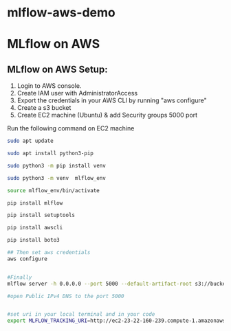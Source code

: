 # mlflow-aws-demo


# MLflow on AWS

## MLflow on AWS Setup:

1. Login to AWS console.
2. Create IAM user with AdministratorAccess
3. Export the credentials in your AWS CLI by running "aws configure"
4. Create a s3 bucket
5. Create EC2 machine (Ubuntu) & add Security groups 5000 port

Run the following command on EC2 machine
```bash
sudo apt update

sudo apt install python3-pip

sudo python3 -m pip install venv

sudo python3 -m venv  mlflow_env

source mlflow_env/bin/activate

pip install mlflow

pip install setuptools

pip install awscli

pip install boto3

## Then set aws credentials
aws configure


#Finally 
mlflow server -h 0.0.0.0 --port 5000 --default-artifact-root s3://bucket_name

#open Public IPv4 DNS to the port 5000


#set uri in your local terminal and in your code 
export MLFLOW_TRACKING_URI=http://ec2-23-22-160-239.compute-1.amazonaws.com:5000/
```
